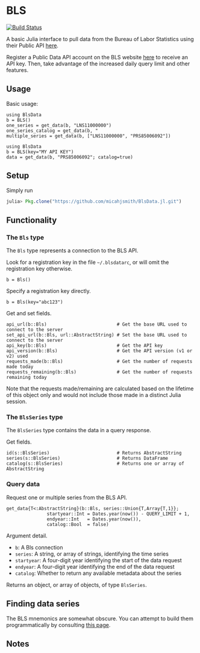 # BLS
[![Build Status](https://travis-ci.org/micahjsmith/BlsData.jl.svg?branch=master)](https://travis-ci.org/micahjsmith/BlsData.jl)

A basic Julia interface to pull data from the Bureau of Labor Statistics using
their Public API [here](http://www.bls.gov/developers/home.htm).

Register a Public Data API account on the BLS website
[here](http://data.bls.gov/registrationEngine/) to receive an API key. Then, take advantage
of the increased daily query limit and other features.

## Usage

Basic usage:
```
using BlsData
b = BLS()
one_series = get_data(b, "LNS11000000")
one_series_catalog = get_data(b, "
multiple_series = get_data(b, ["LNS11000000", "PRS85006092"])
```

```
using BlsData
b = BLS(key="MY API KEY")
data = get_data(b, "PRS85006092"; catalog=true)
```

## Setup

Simply run
```julia
julia> Pkg.clone("https://github.com/micahjsmith/BlsData.jl.git")
```

## Functionality

### The `Bls` type
The `Bls` type represents a connection to the BLS API.

Look for a registration key in the file `~/.blsdatarc`, or will omit the
registration key otherwise.
```
b = Bls()
```

Specify a registration key directly.
```
b = Bls(key="abc123")
```

Get and set fields.
```
api_url(b::Bls)                          # Get the base URL used to connect to the server
set_api_url(b::Bls, url::AbstractString) # Set the base URL used to connect to the server
api_key(b::Bls)                          # Get the API key
api_version(b::Bls)                      # Get the API version (v1 or v2) used
requests_made(b::Bls)                    # Get the number of requests made today
requests_remaining(b::Bls)               # Get the number of requests remaining today
```

Note that the requests made/remaining are calculated based on the lifetime of this object
only and would not include those made in a distinct Julia session.

### The `BlsSeries` type
The `BlsSeries` type contains the data in a query response.

Get fields.
```
id(s::BlsSeries)                         # Returns AbstractString
series(s::BlsSeries)                     # Returns DataFrame
catalog(s::BlsSeries)                    # Returns one or array of AbstractString
```

### Query data
Request one or multiple series from the BLS API.
```
get_data{T<:AbstractString}(b::Bls, series::Union{T,Array{T,1}};
               startyear::Int = Dates.year(now()) - QUERY_LIMIT + 1,
               endyear::Int   = Dates.year(now()),
               catalog::Bool  = false)
```

Argument detail.
* `b`: A Bls connection
* `series`: A string, or array of strings, identifying the time series
* `startyear`: A four-digit year identifying the start of the data request
* `endyear`: A four-digit year identifying the end of the data request
* `catalog`: Whether to return any available metadata about the series

Returns an object, or array of objects, of type `BlsSeries`.

## Finding data series
The BLS mnemonics are somewhat obscure. You can attempt to build them programmatically by
consulting [this page](http://www.bls.gov/help/hlpforma.htm).

## Notes
